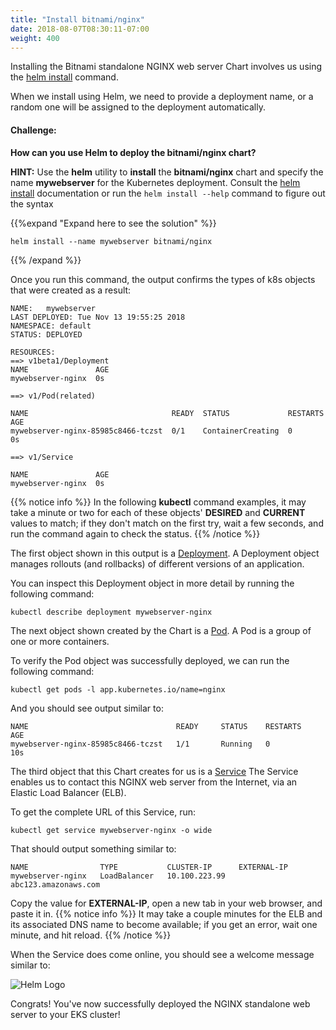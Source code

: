 ```yaml
---
title: "Install bitnami/nginx"
date: 2018-08-07T08:30:11-07:00
weight: 400
---
```


Installing the Bitnami standalone NGINX web server Chart involves us using the [helm install](https://v2.helm.sh/docs/helm/#helm-install) command.

When we install using Helm, we need to provide a deployment name, or a random one will be assigned to the deployment automatically.

#### Challenge:
**How can you use Helm to deploy the bitnami/nginx chart?**

**HINT:** Use the **helm** utility to **install** the **bitnami/nginx** chart and specify the name **mywebserver** for the Kubernetes deployment. Consult the [helm install](https://helm.sh/docs/using_helm/#install-an-example-chart) documentation or run the ```helm install --help``` command to figure out the syntax

{{%expand "Expand here to see the solution" %}}
```
helm install --name mywebserver bitnami/nginx
```
{{% /expand %}}

Once you run this command, the output confirms the types of k8s objects that were created as a result:

```
NAME:   mywebserver
LAST DEPLOYED: Tue Nov 13 19:55:25 2018
NAMESPACE: default
STATUS: DEPLOYED

RESOURCES:
==> v1beta1/Deployment
NAME               AGE
mywebserver-nginx  0s

==> v1/Pod(related)

NAME                                READY  STATUS             RESTARTS  AGE
mywebserver-nginx-85985c8466-tczst  0/1    ContainerCreating  0         0s

==> v1/Service

NAME               AGE
mywebserver-nginx  0s
```

{{% notice info %}}
In the following **kubectl** command examples, it may take a minute or two for each of these objects' **DESIRED** and **CURRENT** values to match; if they don't match on the first try, wait a few seconds, and run the command again to check the status.
{{% /notice %}}

The first object shown in this output is a [Deployment](https://kubernetes.io/docs/concepts/workloads/controllers/deployment/).  A Deployment object manages rollouts (and rollbacks) of different versions of an application.

You can inspect this Deployment object in more detail by running the following command:

```
kubectl describe deployment mywebserver-nginx
```

The next object shown created by the Chart is a [Pod](https://kubernetes.io/docs/concepts/workloads/pods/pod/).  A Pod is a group of one or more containers.

To verify the Pod object was successfully deployed, we can run the following command:

```
kubectl get pods -l app.kubernetes.io/name=nginx
```
And you should see output similar to:

```
NAME                                 READY     STATUS    RESTARTS   AGE
mywebserver-nginx-85985c8466-tczst   1/1       Running   0          10s
```

The third object that this Chart creates for us is a [Service](https://kubernetes.io/docs/concepts/services-networking/service/)  The Service enables us to contact this NGINX web server from the Internet, via an Elastic Load Balancer (ELB).  

To get the complete URL of this Service, run:

```
kubectl get service mywebserver-nginx -o wide
```

That should output something similar to:

```
NAME                TYPE           CLUSTER-IP      EXTERNAL-IP                                                              
mywebserver-nginx   LoadBalancer   10.100.223.99   abc123.amazonaws.com
```

Copy the value for **EXTERNAL-IP**, open a new tab in your web browser, and paste it in.
{{% notice info %}}
It may take a couple minutes for the ELB and its associated DNS name to become available; if you get an error, wait one minute, and hit reload.
{{% /notice %}}

When the Service does come online, you should see a welcome message similar to:

![Helm Logo](/images/helm-nginx/welcome_to_nginx.png)

Congrats!  You've now successfully deployed the NGINX standalone web server to your EKS cluster!
